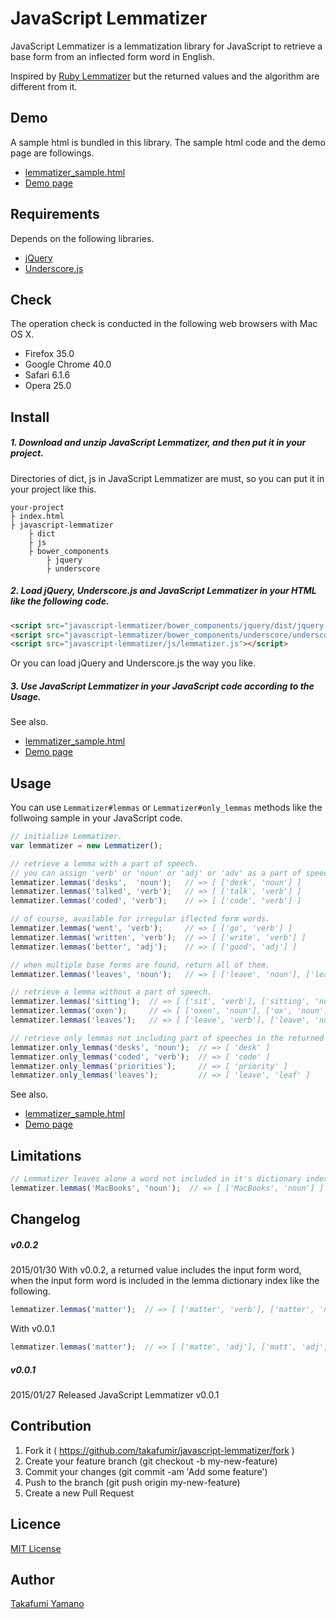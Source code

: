 JavaScript Lemmatizer
====

JavaScript Lemmatizer is a lemmatization library for JavaScript to retrieve a base form from an inflected form word in English. 

Inspired by [Ruby Lemmatizer](https://github.com/yohasebe/lemmatizer) but the returned values and the algorithm are different from it.

## Demo

A sample html is bundled in this library. The sample html code and the demo page are followings.

- [lemmatizer_sample.html](https://github.com/takafumir/javascript-lemmatizer/blob/master/html/lemmatizer_sample.html)
- [Demo page](http://takafumir.github.io/javascript-lemmatizer/html/lemmatizer_sample.html)

## Requirements

Depends on the following libraries.

- [jQuery](http://jquery.com/)
- [Underscore.js](http://underscorejs.org/)

## Check

The operation check is conducted in the following web browsers with Mac OS X.

- Firefox 35.0
- Google Chrome 40.0
- Safari 6.1.6
- Opera 25.0

## Install
##### 1. Download and unzip JavaScript Lemmatizer, and then put it in your project.

Directories of dict, js in JavaScript Lemmatizer are must, so you can put it in your project like this.

```
your-project
├ index.html
├ javascript-lemmatizer
    ├ dict
    ├ js
    ├ bower_components
        ├ jquery
        ├ underscore
```

##### 2. Load jQuery, Underscore.js and JavaScript Lemmatizer in your HTML like the following code.

```html
<script src="javascript-lemmatizer/bower_components/jquery/dist/jquery.js"></script>
<script src="javascript-lemmatizer/bower_components/underscore/underscore.js"></script>
<script src="javascript-lemmatizer/js/lemmatizer.js"></script>
```

Or you can load jQuery and Underscore.js the way you like.

##### 3. Use JavaScript Lemmatizer in your JavaScript code according to the Usage.

See also.
- [lemmatizer_sample.html](https://github.com/takafumir/javascript-lemmatizer/blob/master/html/lemmatizer_sample.html)
- [Demo page](http://takafumir.github.io/javascript-lemmatizer/html/lemmatizer_sample.html)

## Usage

You can use `Lemmatizer#lemmas` or `Lemmatizer#only_lemmas` methods like the follwoing sample in your JavaScript code.

```javascript
// initialize Lemmatizer.
var lemmatizer = new Lemmatizer();

// retrieve a lemma with a part of speech.
// you can assign 'verb' or 'noun' or 'adj' or 'adv' as a part of speech.
lemmatizer.lemmas('desks',  'noun');   // => [ ['desk', 'noun'] ]
lemmatizer.lemmas('talked', 'verb');   // => [ ['talk', 'verb'] ]
lemmatizer.lemmas('coded', 'verb');    // => [ ['code', 'verb'] ]

// of course, available for irregular iflected form words.
lemmatizer.lemmas('went', 'verb');     // => [ ['go', 'verb'] ]
lemmatizer.lemmas('written', 'verb');  // => [ ['write', 'verb'] ]
lemmatizer.lemmas('better', 'adj');    // => [ ['good', 'adj'] ]

// when multiple base forms are found, return all of them.
lemmatizer.lemmas('leaves', 'noun');   // => [ ['leave', 'noun'], ['leaf', 'noun'] ]

// retrieve a lemma without a part of speech.
lemmatizer.lemmas('sitting');  // => [ ['sit', 'verb'], ['sitting', 'noun'], ['sitting', 'adj'] ]
lemmatizer.lemmas('oxen');     // => [ ['oxen', 'noun'], ['ox', 'noun'] ]
lemmatizer.lemmas('leaves');   // => [ ['leave', 'verb'], ['leave', 'noun'], ['leaf', 'noun'] ]

// retrieve only lemmas not including part of speeches in the returned value.
lemmatizer.only_lemmas('desks', 'noun');  // => [ 'desk' ]
lemmatizer.only_lemmas('coded', 'verb');  // => [ 'code' ]
lemmatizer.only_lemmas('priorities');     // => [ 'priority' ]
lemmatizer.only_lemmas('leaves');         // => [ 'leave', 'leaf' ]
```

See also.
- [lemmatizer_sample.html](https://github.com/takafumir/javascript-lemmatizer/blob/master/html/lemmatizer_sample.html)
- [Demo page](http://takafumir.github.io/javascript-lemmatizer/html/lemmatizer_sample.html)

## Limitations
```javascript
// Lemmatizer leaves alone a word not included in it's dictionary index.
lemmatizer.lemmas('MacBooks', 'noun');  // => [ ['MacBooks', 'noun'] ]
```

## Changelog

##### v0.0.2
2015/01/30
With v0.0.2, a returned value includes the input form word, when the input form word is included in the lemma dictionary index like the following.
```javascript
lemmatizer.lemmas('matter');  // => [ ['matter', 'verb'], ['matter', 'noun'], ['matte', 'adj'], ['matt', 'adj'], ['mat', 'adj'] ]
```

With v0.0.1
```javascript
lemmatizer.lemmas('matter');  // => [ ['matte', 'adj'], ['matt', 'adj'], ['mat', 'adj'] ]
```

##### v0.0.1
2015/01/27
Released JavaScript Lemmatizer v0.0.1

## Contribution

1. Fork it ( https://github.com/takafumir/javascript-lemmatizer/fork )
1. Create your feature branch (git checkout -b my-new-feature)
1. Commit your changes (git commit -am 'Add some feature')
1. Push to the branch (git push origin my-new-feature)
1. Create a new Pull Request

## Licence

[MIT License](https://github.com/takafumir/javascript-lemmatizer/blob/master/LICENSE)

## Author

[Takafumi Yamano](https://github.com/takafumir)

